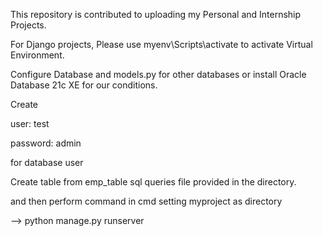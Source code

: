 This repository is contributed to uploading my Personal and Internship Projects.

For Django projects, Please use myenv\Scripts\activate to activate Virtual Environment. 

Configure Database and models.py for other databases
or install Oracle Database 21c XE for our conditions.

Create 

user: test

password: admin 

for database user


Create table from emp_table sql queries file provided in the directory.

and then perform command in cmd setting myproject as directory

--> python manage.py runserver





